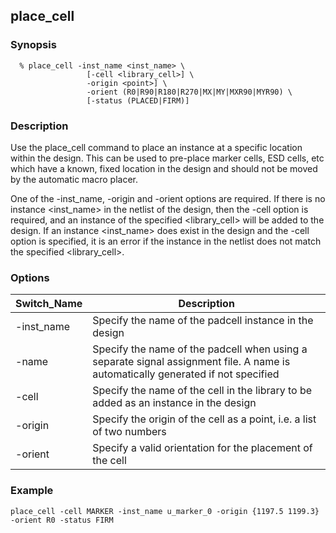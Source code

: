 ## place_cell
### Synopsis
```
  % place_cell -inst_name <inst_name> \
                 [-cell <library_cell>] \
                 -origin <point>] \
                 -orient (R0|R90|R180|R270|MX|MY|MXR90|MYR90) \
                 [-status (PLACED|FIRM)]
```
### Description
Use the place_cell command to place an instance at a specific location within the design. This can be used to pre-place marker cells, ESD cells, etc which have a known, fixed location in the design and should not be moved by the automatic macro placer.

One of the -inst_name, -origin and -orient options are required. If there is no instance <inst_name> in the netlist of the design, then the -cell option is required, and an instance of the specified <library_cell> will be added to the design. If an instance <inst_name> does exist in the design and the -cell option is specified, it is an error if the instance in the netlist does not match the specified <library_cell>.

### Options


| Switch_Name | Description |
| ------ | ----------- |
| -inst_name | Specify the name of the padcell instance in the design |
| -name  | Specify the name of the padcell when using a separate signal assignment file. A name is automatically generated if not specified |
| -cell  | Specify the name of the cell in the library to be added as an instance in the design |
| -origin | Specify the origin of the cell as a point, i.e. a list of two numbers |
| -orient | Specify a valid orientation for the placement of the cell |

### Example
```
place_cell -cell MARKER -inst_name u_marker_0 -origin {1197.5 1199.3} -orient R0 -status FIRM
```
